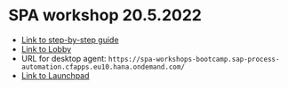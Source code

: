 # SPA workshop 20.5.2022

* [Link to step-by-step guide](https://github.tools.sap/spa/spa-enablement/tree/main/Workshop%202%20-%20short)
* [Link to Lobby](https://spa-workshops-bootcamp-applicationdevelopment.lcnc.cfapps.eu10.hana.ondemand.com/lobby)
* URL for desktop agent: `https://spa-workshops-bootcamp.sap-process-automation.cfapps.eu10.hana.ondemand.com/`
* [Link to Launchpad](https://spa-workshops-bootcamp.launchpad.cfapps.eu10.hana.ondemand.com/site?siteId=cf2f1be2-d375-48ee-8e61-cd21e4f736b9#Shell-home)
